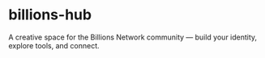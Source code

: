 # billions-hub
A creative space for the Billions Network community — build your identity, explore tools, and connect.
